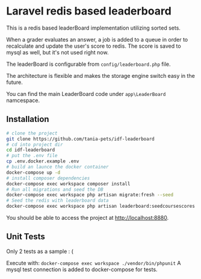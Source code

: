 # Laravel redis based leaderboard

This is a redis based leaderBoard implementation utilizing sorted sets.

When a grader evaluates an answer, a job is added to a queue in order to recalculate and update the user's score to redis.
The score is saved to mysql as well, but it's not used right now.

The leaderBoard is configurable from `config/leaderboard.php` file.

The architecture is flexible and makes the storage engine switch easy in the future.

You can find the main LeaderBoard code under ```app\LeaderBoard``` namcespace.

## Installation

 ```sh
# clone the project
git clone https://github.com/tania-pets/idf-leaderboard
# cd into project dir
cd idf-leaderboard
# put the .env file
cp .env.docker.example .env
# build an launce the docker container
docker-compose up -d
# install composer dependencies 	
docker-compose exec workspace composer install
# Run all migrations and seed the DB
docker-compose exec workspace php artisan migrate:fresh --seed
# Seed the redis with leaderboard data
docker-compose exec workspace php artisan leaderboard:seedcoursescores
```
You should be able to access the project at [http://localhost:8880](http://localhost:8880).


## Unit Tests

Only 2 tests as a sample : (

Execute with: ```docker-compose exec workspace ./vendor/bin/phpunit```
A mysql test connection is added to docker-compose for tests.
